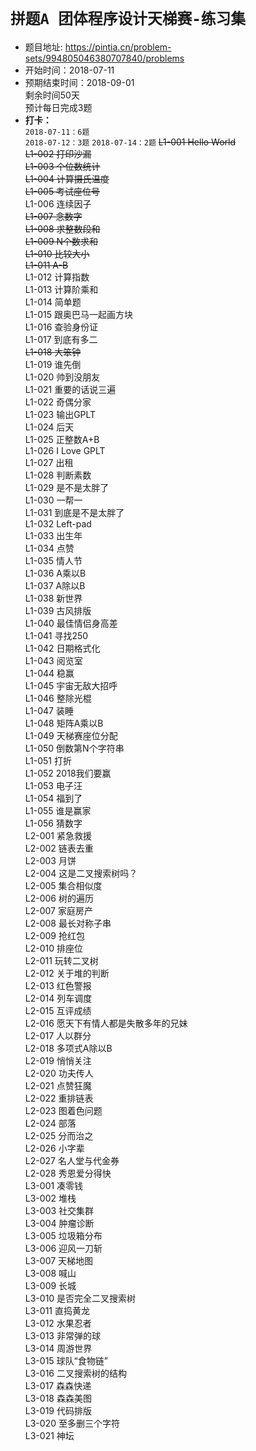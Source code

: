 # `拼题A 团体程序设计天梯赛-练习集`
* 题目地址: https://pintia.cn/problem-sets/994805046380707840/problems
* 开始时间：2018-07-11
* 预期结束时间：2018-09-01  
  剩余时间50天  
  预计每日完成3题  
* **打卡：**  
  `2018-07-11：6题`  
  `2018-07-12：3题` 
  `2018-07-14：2题`
~~L1-001	Hello World~~   
~~L1-002	打印沙漏~~  
~~L1-003	个位数统计~~  
~~L1-004	计算摄氏温度~~  
~~L1-005	考试座位号~~  
L1-006	连续因子  
~~L1-007	念数字~~  
~~L1-008	求整数段和~~  
~~L1-009	N个数求和~~  
~~L1-010	比较大小~~  
~~L1-011	A-B~~  
L1-012	计算指数  
L1-013	计算阶乘和  
L1-014	简单题  
L1-015	跟奥巴马一起画方块  
L1-016	查验身份证  
L1-017	到底有多二  
~~L1-018	大笨钟~~  
L1-019	谁先倒   
L1-020	帅到没朋友  
L1-021	重要的话说三遍  
L1-022	奇偶分家  
L1-023	输出GPLT  
L1-024	后天  
L1-025	正整数A+B  
L1-026	I Love GPLT  
L1-027	出租  
L1-028	判断素数  
L1-029	是不是太胖了  
L1-030	一帮一  
L1-031	到底是不是太胖了  
L1-032	Left-pad  
L1-033	出生年  
L1-034	点赞  
L1-035	情人节  
L1-036	A乘以B  
L1-037	A除以B  
L1-038	新世界  
L1-039	古风排版  
L1-040	最佳情侣身高差  
L1-041	寻找250  
L1-042	日期格式化  
L1-043	阅览室  
L1-044	稳赢  
L1-045	宇宙无敌大招呼  
L1-046	整除光棍  
L1-047	装睡  
L1-048	矩阵A乘以B  
L1-049	天梯赛座位分配  
L1-050	倒数第N个字符串  
L1-051	打折  
L1-052	2018我们要赢  
L1-053	电子汪  
L1-054	福到了  
L1-055	谁是赢家  
L1-056	猜数字  
L2-001	紧急救援  
L2-002	链表去重  
L2-003	月饼  
L2-004	这是二叉搜索树吗？  
L2-005	集合相似度  
L2-006	树的遍历  
L2-007	家庭房产  
L2-008	最长对称子串  
L2-009	抢红包  
L2-010	排座位  
L2-011	玩转二叉树  
L2-012	关于堆的判断  
L2-013	红色警报  
L2-014	列车调度  
L2-015	互评成绩  
L2-016	愿天下有情人都是失散多年的兄妹  
L2-017	人以群分  
L2-018	多项式A除以B  
L2-019	悄悄关注  
L2-020	功夫传人  
L2-021	点赞狂魔  
L2-022	重排链表  
L2-023	图着色问题  
L2-024	部落  
L2-025	分而治之  
L2-026	小字辈  
L2-027	名人堂与代金券  
L2-028	秀恩爱分得快  
L3-001	凑零钱  
L3-002	堆栈  
L3-003	社交集群  
L3-004	肿瘤诊断  
L3-005	垃圾箱分布  
L3-006	迎风一刀斩  
L3-007	天梯地图  
L3-008	喊山  
L3-009	长城  
L3-010	是否完全二叉搜索树  
L3-011	直捣黄龙  
L3-012	水果忍者  
L3-013	非常弹的球  
L3-014	周游世界  
L3-015	球队“食物链”  
L3-016	二叉搜索树的结构  
L3-017	森森快递  
L3-018	森森美图  
L3-019	代码排版  
L3-020	至多删三个字符  
L3-021	神坛  
